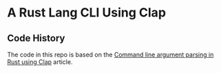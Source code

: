 # A Rust Lang CLI Using Clap


## Code History

The code in this repo is based on the
[Command line argument parsing in Rust using Clap](https://blog.logrocket.com/command-line-argument-parsing-rust-using-clap/)
article.
